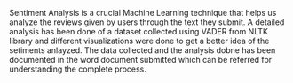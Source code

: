 Sentiment Analysis is a crucial Machine Learning technique that helps us analyze the reviews given by users through the text they submit. A detailed analysis has been done of a dataset collected using VADER from NLTK library and different visualizations were done to get a better idea of the setiments anlayzed. The data collected and the analysis dobne has been documented in the word document submitted which can be referred for understanding the complete process. 
